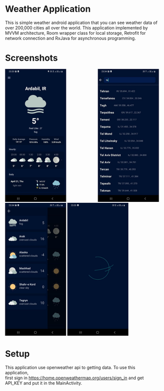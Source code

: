 # Weather Application
This is simple weather android application that you can see weather data of over 200,000 cities all over the world. This application implemented by MVVM architecture, Room wrapper class for local storage, Retrofit for network connection and RxJava for asynchronous programming.
# Screenshots
<div>
  <img src="/screenshots/2.jpg" width="200" style="margin-right:100px"/>
  <img src="/screenshots/1.jpg" width="200"/>
  <img src="/screenshots/3.jpg" width="200"/>
  <img src="/screenshots/4.jpg" width="200"/>
</div>
<h1>Setup</h1>
This application use openweather api to getting data. To use this application,<br>
first sign in  <a href="https://home.openweathermap.org/users/sign_in">https://home.openweathermap.org/users/sign_in</a>  and get API_KEY and put it in the MainActivity.
